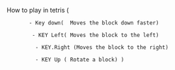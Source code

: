  How to play in tetris (
           
           - Key down(  Moves the block down faster)
    
            - KEY Left( Moves the block to the left)
      
             - KEY.Right (Moves the block to the right)
           
             - KEY Up ( Rotate a block) )
        
